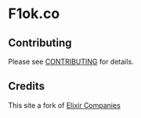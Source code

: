 

# F1ok.co

<!-- A [curated list of companies using Elixir](https://elixir-companies.com/) in production, organized by industry. -->

## Contributing

Please see [CONTRIBUTING](CONTRIBUTING.md) for details.


## Credits

This site a fork of [Elixir Companies](https://github.com/doomspork/elixir-companies)

